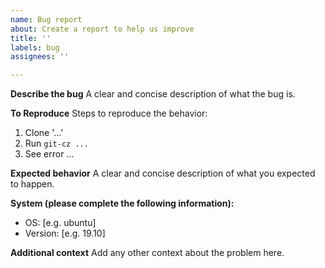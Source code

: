 ```yaml
---
name: Bug report
about: Create a report to help us improve
title: ''
labels: bug
assignees: ''

---
```


**Describe the bug**
A clear and concise description of what the bug is.

**To Reproduce**
Steps to reproduce the behavior:
1. Clone '...'
2. Run `git-cz ...`
4. See error ...

**Expected behavior**
A clear and concise description of what you expected to happen.

**System (please complete the following information):**
 - OS: [e.g. ubuntu]
 - Version: [e.g. 19.10]


**Additional context**
Add any other context about the problem here.
